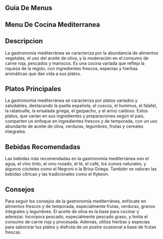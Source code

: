 ## Guia De Menus

## Menu De Cocina Mediterranea

## Descripcion
La gastronomía mediterránea se caracteriza por la abundancia de alimentos vegetales, el uso del aceite de oliva, y la moderación en el consumo de carne roja, pescados y mariscos. Es una cocina variada que refleja la riqueza de la región, con ingredientes frescos, especias y hierbas aromáticas que dan vida a sus platos. 

## Platos Principales

La gastronomía mediterránea se caracteriza por platos variados y saludables, destacando la paella española, el cuscús, el hummus, el falafel, la ratatouille, la ensalada griega, el gazpacho, y el arroz caldoso. Estos platos, que varían en sus ingredientes y preparaciones según el país, comparten un enfoque en ingredientes frescos y de temporada, con un uso abundante de aceite de oliva, verduras, legumbres, frutas y cereales integrales. 

## Bebidas Recomendadas 
Las bebidas más recomendadas en la gastronomía mediterránea son el agua, el vino tinto, el vino rosado, el té, el café, los zumos naturales, y algunos cócteles como el Negroni o la Brisa Griega. También se valoran las bebidas cítricas y las tradicionales como el Kykeon. 

## Consejos 
Para seguir los consejos de la gastronomía mediterránea, enfócate en alimentos frescos y de temporada, especialmente frutas, verduras, granos integrales y legumbres. El aceite de oliva es la base para cocinar y aderezar. Incorpora pescado, especialmente pescado graso, y limita el consumo de carne roja y procesada. Además, utiliza hierbas y especias para saborizar tus platos y disfruta de un postre ocasional a base de frutas frescas. 